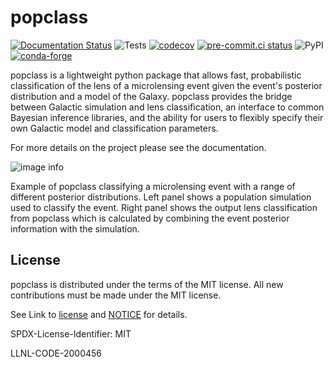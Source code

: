 # popclass

[![Documentation Status](https://readthedocs.org/projects/popclass/badge/?version=latest)](https://popclass.readthedocs.io/en/latest/?badge=latest) ![Tests](https://github.com/LLNL/popclass/actions/workflows/test.yml/badge.svg) [![codecov](https://codecov.io/gh/LLNL/popclass/graph/badge.svg?token=A4DAAGSE2V)](https://codecov.io/gh/LLNL/popclass) [![pre-commit.ci status](https://results.pre-commit.ci/badge/github/LLNL/popclass/main.svg)](https://results.pre-commit.ci/latest/github/LLNL/popclass/main) ![PyPI](https://img.shields.io/pypi/v/popclass?label=pypi%20package) [![conda-forge](https://anaconda.org/conda-forge/popclass/badges/version.svg)](https://anaconda.org/conda-forge/popclass)

popclass is a lightweight python package that allows fast, probabilistic classification of the lens of a microlensing event given the event's posterior distribution and a model of the Galaxy. popclass provides the bridge between Galactic simulation and lens classification, an interface to common Bayesian inference libraries, and the ability for users to flexibly specify their own Galactic model and classification parameters.

For more details on the project please see the documentation.

![image info](./docs/images/lens_class.gif)

Example of popclass classifying a microlensing event with a range of different posterior distributions. Left panel shows a population simulation used to classify the event. Right panel shows the output lens classification from popclass which is calculated by combining the event posterior information with the simulation.

## License

popclass is distributed under the terms of the MIT license. All new contributions must be made under the MIT license.

See Link to [license](https://github.com/LLNL/popclass/blob/main/LICENSE) and [NOTICE](https://github.com/LLNL/popclass/blob/main/NOTICE) for details.

SPDX-License-Identifier: MIT

LLNL-CODE-2000456
